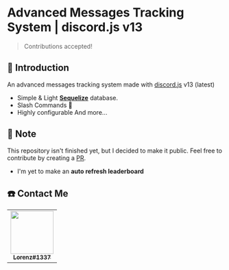 # Advanced Messages Tracking System | discord.js v13

> Contributions accepted!

## 🎈 Introduction

An advanced messages tracking system made with [discord.js](https://discord.js.org/) v13 (latest)

- Simple & Light [**Sequelize**](https://sequelize.org) database.
- Slash Commands 🎉
- Highly configurable
  And more...

## 📝 Note

This repository isn't finished yet, but I decided to make it public. Feel free to contribute by creating a [PR](https://github.com/Dqrshan/Tracker/pulls).

- I'm yet to make an **auto refresh leaderboard**

## ☎️ Contact Me

<table>
  <tr>
    <td align="center"><a href="https://discord.com/users/838620835282812969"><img src="https://media.discordapp.net/attachments/926313179326332940/952484622745354240/245200298_4491192070947485_329361950020987053_n.jpg?width=530&height=663" width="100px">
    <br />
      <sub>
        <b>Lorenz#1337</b>
      </sub>
    </a>
  </tr>
</table>
